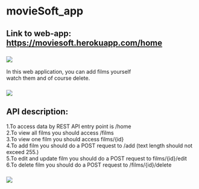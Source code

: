 # movieSoft_app
## Link to web-app: https://moviesoft.herokuapp.com/home
### ![](https://imgur.com/wIXB4jw.png)
In this web application, you can add films yourself<br>
watch them and of course delete.<br>
### ![](https://imgur.com/i9iTB9f.png)
## API description:
1.To access data by REST API entry point is /home<br>
2.To view all films you should access /films<br>
3.To view one film you should access films/{id}<br>
4.To add film you should do a POST request to /add (text length should not exceed 255.)<br>
5.To edit and update film you should do a POST request to films/{id}/edit<br>
6.To delete film you should do a POST request to /films/{id}/delete
### ![](https://imgur.com/hX8QPTV.png)

